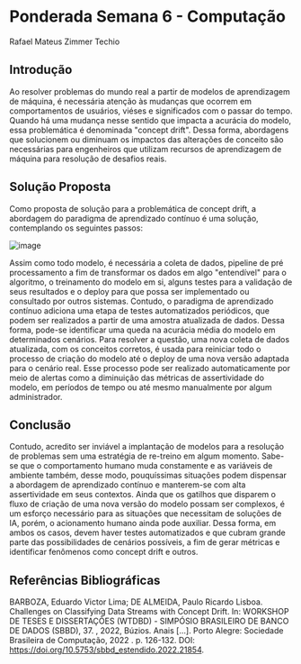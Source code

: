 # Ponderada Semana 6 - Computação
Rafael Mateus Zimmer Techio

## Introdução

Ao resolver problemas do mundo real a partir de modelos de aprendizagem de máquina, é necessária atenção às mudanças que ocorrem em comportamentos de usuários, viéses e significados com o passar do tempo. Quando há uma mudança nesse sentido que impacta a acurácia do modelo, essa problemática é denominada "concept drift". Dessa forma, abordagens que solucionem ou diminuam os impactos das alterações de conceito são necessárias para engenheiros que utilizam recursos de aprendizagem de máquina para resolução de desafios reais.

## Solução Proposta

Como proposta de solução para a problemática de concept drift, a abordagem do paradigma de aprendizado contínuo é uma solução, contemplando os seguintes passos:

![image](https://github.com/RafaelTechio/m7-comp-sem-6/assets/110608373/9eb89f02-0c37-4eab-be3b-b2929bd38ee1)

Assim como todo modelo, é necessária a coleta de dados, pipeline de pré processamento a fim de transformar os dados em algo "entendível" para o algoritmo, o treinamento do modelo em si, alguns testes para a validação de seus resultados e o deploy para que possa ser implementado ou consultado por outros sistemas. Contudo, o paradigma de aprendizado contínuo adiciona uma etapa de testes automatizados periódicos, que podem ser realizados a partir de uma amostra atualizada de dados. Dessa forma, pode-se identificar uma queda na acurácia média do modelo em determinados cenários. Para resolver a questão, uma nova coleta de dados atualizada, com os conceitos corretos, é usada para reiniciar todo o processo de criação do modelo até o deploy de uma nova versão adaptada para o cenário real. Esse processo pode ser realizado automaticamente por meio de alertas como a diminuição das métricas de assertividade do modelo, em períodos de tempo ou até mesmo manualmente por algum administrador.

## Conclusão

Contudo, acredito ser inviável a implantação de modelos para a resolução de problemas sem uma estratégia de re-treino em algum momento. Sabe-se que o comportamento humano muda constamente e as variáveis de ambiente também, desse modo, pouquíssimas situações podem dispensar a abordagem de aprendizado contínuo e manterem-se com alta assertividade em seus contextos. Ainda que os gatilhos que disparem o fluxo de criação de uma nova versão do modelo possam ser complexos, é um esforço necessário para as situações que necessitam de soluções de IA, porém, o acionamento humano ainda pode auxiliar. Dessa forma, em ambos os casos, devem haver testes automatizados e que cubram grande parte das possibilidades de cenários possíveis, a fim de gerar métricas e identificar fenômenos como concept drift e outros.

## Referências Bibliográficas

BARBOZA, Eduardo Victor Lima; DE ALMEIDA, Paulo Ricardo Lisboa. Challenges on Classifying Data Streams with Concept Drift. In: WORKSHOP DE TESES E DISSERTAÇÕES (WTDBD) - SIMPÓSIO BRASILEIRO DE BANCO DE DADOS (SBBD), 37. , 2022, Búzios. Anais [...]. Porto Alegre: Sociedade Brasileira de Computação, 2022 . p. 126-132. DOI: https://doi.org/10.5753/sbbd_estendido.2022.21854.
